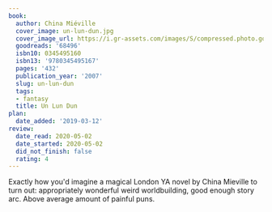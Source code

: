```yaml
---
book:
  author: China Miéville
  cover_image: un-lun-dun.jpg
  cover_image_url: https://i.gr-assets.com/images/S/compressed.photo.goodreads.com/books/1170692699l/68496._SY475_.jpg
  goodreads: '68496'
  isbn10: 0345495160
  isbn13: '9780345495167'
  pages: '432'
  publication_year: '2007'
  slug: un-lun-dun
  tags:
  - fantasy
  title: Un Lun Dun
plan:
  date_added: '2019-03-12'
review:
  date_read: 2020-05-02
  date_started: 2020-05-02
  did_not_finish: false
  rating: 4
---
```


Exactly how you'd imagine a magical London YA novel by China Mieville to turn out: appropriately wonderful weird worldbuilding, good enough story arc. Above average amount of painful puns.
